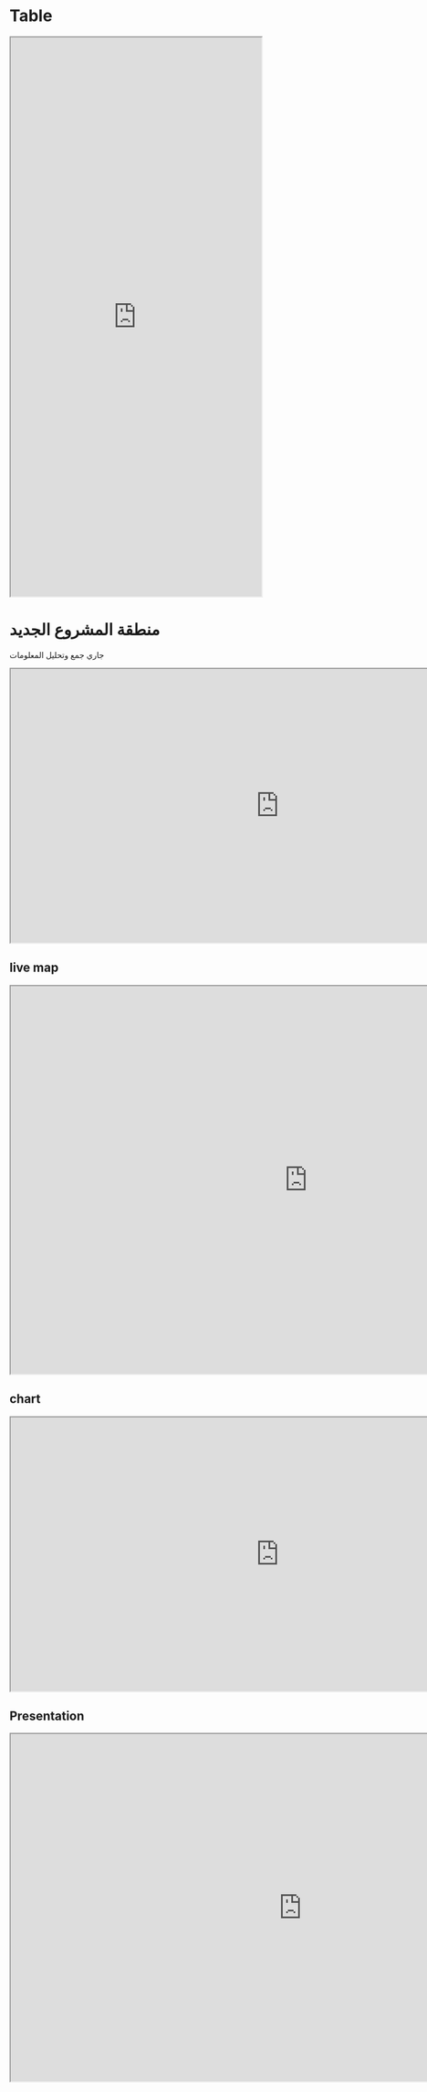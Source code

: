 # Table
<iframe src="https://docs.google.com/spreadsheets/d/e/2PACX-1vROO6_tqrIA1X6unYLLTHXjYQKsblNtqd0ATIUM8kPTTemqHBOvQmbOFiEhcShvvne_4M00sEEOSc0u/pubhtml?gid=102028722&amp;single=true&amp;widget=true&amp;headers=false" width="440" height="980"></iframe>

# منطقة المشروع الجديد
جاري جمع وتحليل المعلومات
<iframe src="https://docs.google.com/spreadsheets/d/e/2PACX-1vS2Cixi1XEIeQEOnLAFHAo5MTArnQR1KNUjuHRomUc7Or39GTO0OopMt33PMubrEg/pubhtml?gid=1032709391&amp;single=true&amp;widget=true&amp;headers=false" width="940" height="480"></iframe>

## live map
<iframe src="https://www.google.com/maps/d/embed?mid=1F1Dar4g_IjiQJh4XD7RdPZGwE_3afJC-" width="1040" height="680"></iframe>


## chart
<iframe src="https://nour-rabea.github.io/chartjs-bar./" width="940" height="480"></iframe>

## Presentation
<iframe src="https://docs.google.com/presentation/d/e/2PACX-1vQ-41TFejgZFhjH9NzvowQsVsarWEr9L49Cm9PmJC-748_IYuVoQ3xMLKNxwZI2UQ/embed?start=true&loop=false&delayms=3000" frameborder="10" width="1020" height="609" allowfullscreen="true" mozallowfullscreen="true" webkitallowfullscreen="true"></iframe>
